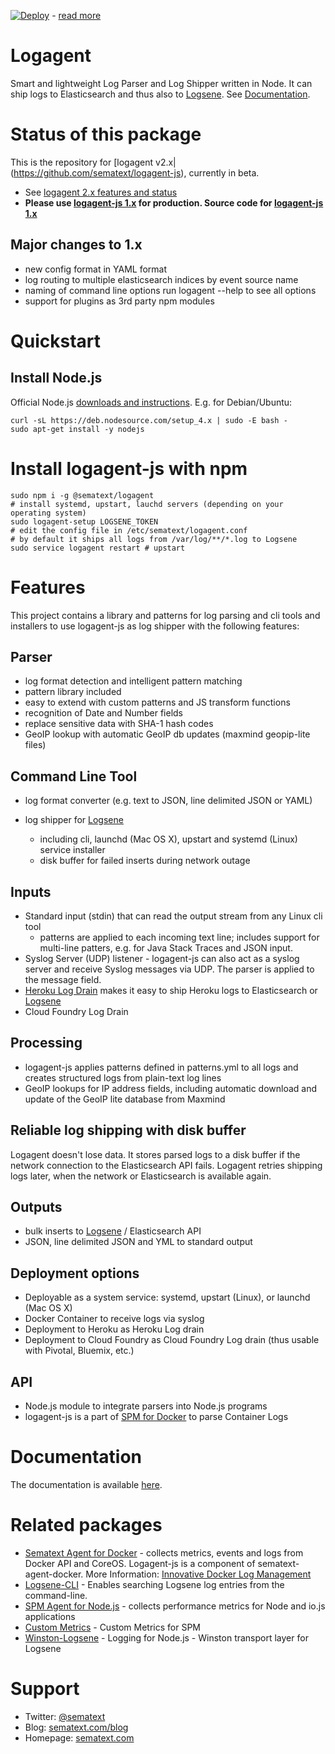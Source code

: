 [![Deploy](https://www.herokucdn.com/deploy/button.png)](https://heroku.com/deploy?template=https://github.com/sematext/logagent-js) - [read more](http://blog.sematext.com/2016/02/18/how-to-ship-heroku-logs-to-logsene-managed-elk-stack/)

# Logagent

Smart and lightweight Log Parser and Log Shipper written in Node. It can ship logs to Elasticsearch and thus also to [Logsene](http://www.sematext.com/logsene/). See [Documentation](http://sematext.github.io/logagent-js/).

# Status of this package

This is the repository for [logagent v2.x|(https://github.com/sematext/logagent-js), currently in beta. 
- See [logagent 2.x features and status](https://github.com/sematext/logagent-js/milestone/1)
- **Please use [logagent-js 1.x](https://www.npmjs.com/package/logagent-js) for production. 
Source code for [logagent-js 1.x](https://github.com/sematext/logagent-js/tree/1.x)**

## Major changes to 1.x
- new config format in YAML format
- log routing to multiple elasticsearch indices by event source name 
- naming of command line options run logagent --help to see all options
- support for plugins as 3rd party npm modules

# Quickstart 

## Install Node.js 

Official Node.js [downloads and instructions](https://nodejs.org/en/download/).
E.g. for Debian/Ubuntu:
```
curl -sL https://deb.nodesource.com/setup_4.x | sudo -E bash -
sudo apt-get install -y nodejs
```

# Install logagent-js with npm
```
sudo npm i -g @sematext/logagent 
# install systemd, upstart, lauchd servers (depending on your operating system)
sudo logagent-setup LOGSENE_TOKEN
# edit the config file in /etc/sematext/logagent.conf
# by default it ships all logs from /var/log/**/*.log to Logsene
sudo service logagent restart # upstart
```

# Features

This project contains a library and patterns for log parsing and cli tools and installers to use logagent-js as log shipper with the following features: 

## Parser
- log format detection and intelligent pattern matching 
- pattern library included 
- easy to extend with custom patterns and JS transform functions
- recognition of Date and Number fields
- replace sensitive data with SHA-1 hash codes
- GeoIP lookup with automatic GeoIP db updates (maxmind geopip-lite files)

## Command Line Tool

- log format converter (e.g. text to JSON, line delimited JSON or YAML)
- log shipper for [Logsene](http://www.sematext.com/logsene/)

  - including cli, launchd (Mac OS X), upstart and systemd (Linux) service installer
  - disk buffer for failed inserts during network outage

## Inputs
- Standard input (stdin) that can read the output stream from any Linux cli tool
  - patterns are applied to each incoming text line; includes support for multi-line patters, e.g. for Java Stack Traces and JSON input.
- Syslog Server (UDP) listener - logagent-js can also act as a syslog server and receive Syslog messages via UDP. The parser is applied to the message field. 
- [Heroku Log Drain](https://github.com/sematext/logagent-js#logagent-as-heroku-log-drain) makes it easy to ship Heroku logs to Elasticsearch or [Logsene](http://www.sematext.com/logsene/)
- Cloud Foundry Log Drain

## Processing
- logagent-js applies patterns defined in patterns.yml to all logs and creates structured logs from plain-text log lines
- GeoIP lookups for IP address fields, including automatic download and update of the GeoIP lite database from Maxmind

## Reliable log shipping with disk buffer

Logagent doesn't lose data.  It stores parsed logs to a disk buffer if the network connection to the Elasticsearch API fails.  Logagent retries shipping logs later, when the network or Elasticsearch is available again.  

## Outputs
- bulk inserts to [Logsene](http://sematext.com/logsene) / Elasticsearch API
- JSON, line delimited JSON and YML to standard output  

## Deployment options
- Deployable as a system service: systemd, upstart (Linux), or launchd (Mac OS X)
- Docker Container to receive logs via syslog
- Deployment to Heroku as Heroku Log drain
- Deployment to Cloud Foundry as Cloud Foundry Log drain (thus usable with Pivotal, Bluemix, etc.)

## API 
- Node.js module to integrate parsers into Node.js programs
- logagent-js is a part of [SPM for Docker](https://github.com/sematext/sematext-agent-docker) to parse Container Logs


# Documentation

The documentation is available [here](http://sematext.github.io/logagent-js/). 



# Related packages

- [Sematext Agent for Docker](https://github.com/sematext/sematext-agent-docker) - collects metrics, events and logs from Docker API and CoreOS. Logagent-js is a component of sematext-agent-docker. More Information: [Innovative Docker Log Management](http://blog.sematext.com/2015/08/12/docker-log-management/)
- [Logsene-CLI](https://github.com/sematext/logsene-cli) - Enables searching Logsene log entries from the command-line. 
- [SPM Agent for Node.js](https://github.com/sematext/spm-agent-nodejs) - collects performance metrics for Node and io.js applications
- [Custom Metrics](https://github.com/sematext/spm-metrics-js) - Custom Metrics for SPM 
- [Winston-Logsene](https://github.com/sematext/winston-logsene) - Logging for Node.js - Winston transport layer for Logsene

# Support 

- Twitter: [@sematext](http://twitter.com/sematext)
- Blog: [sematext.com/blog](http://sematext.com/blog)
- Homepage: [sematext.com](http://sematext.com)
